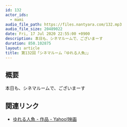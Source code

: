 ```yaml
---
id: 132
actor_ids:
  - mami
audio_file_path: https://files.nantyara.com/132.mp3
audio_file_size: 20489022
date: Fri, 17 Jul 2020 22:55:00 +0900
description: 本日も、シネマルームで、ございまーす
duration: 850.102875
layout: article
title: 第132回「シネマルーム『ゆれる人魚』」
---
```

## 概要

本日も、シネマルームで、ございまーす

## 関連リンク

* [ゆれる人魚 - 作品 - Yahoo!映画](https://movies.yahoo.co.jp/movie/362257/)
